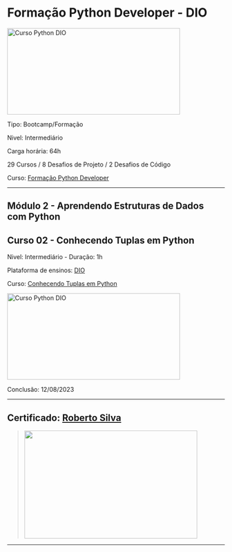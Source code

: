 # **Formação Python Developer - DIO**

<img src="https://hermes.dio.me/tracks/cover/ac0e208f-9ab9-471d-84ae-0107cfd2156a.png" alt="Curso Python DIO" width="400" height="200">

Tipo: Bootcamp/Formação

Nivel: Intermediário

Carga horária: 64h

29 Cursos / 8 Desafios de Projeto / 2 Desafios de Código

Curso: [Formação Python Developer](https://web.dio.me/track/formacao-python-developer)

---

## **Módulo 2 - Aprendendo Estruturas de Dados com Python**
## **Curso 02 - Conhecendo Tuplas em Python**

Nivel: Intermediário - Duração: 1h 

Plataforma de ensinos: [DIO](www.dio.me)

Curso: [Conhecendo Tuplas em Python](https://web.dio.me/course/conhecendo-tuplas-em-python/learning/5ce0d4ad-7182-4c6c-b798-076ffa6fc958)

<img src="https://hermes.dio.me/courses/cover/e906a77e-c0d5-449a-98d6-a407ed8785e5_cover.png" alt="Curso Python DIO" width="400" height="200">


Conclusão: 12/08/2023

---
## Certificado: [Roberto Silva](https://www.dio.me/certificate/61D2342A/share)
>
><img src="https://hermes.digitalinnovation.one/certificates/cover/61D2342A.jpg" width="400" height="250">
---
